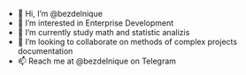 - 👋 Hi, I’m @bezdelnique
- 👀 I’m interested in Enterprise Development
- 🌱 I’m currently study math and statistic analizis
- 💞️ I’m looking to collaborate on methods of complex projects documentation
- 📫 Reach me at @bezdelnique on Telegram

<!---
bezdelnique/bezdelnique is a ✨ special ✨ repository because its `README.md` (this file) appears on your GitHub profile.
You can click the Preview link to take a look at your changes.
--->
